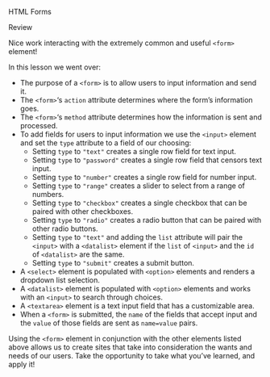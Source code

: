 HTML Forms

Review

Nice work interacting with the extremely common and useful `<form>` element!

In this lesson we went over:

*   The purpose of a `<form>` is to allow users to input information and send it.
*   The `<form>`‘s `action` attribute determines where the form’s information goes.
*   The `<form>`‘s `method` attribute determines how the information is sent and processed.
*   To add fields for users to input information we use the `<input>` element and set the `type` attribute to a field of our choosing:
    *   Setting `type` to `"text"` creates a single row field for text input.
    *   Setting `type` to `"password"` creates a single row field that censors text input.
    *   Setting `type` to `"number"` creates a single row field for number input.
    *   Setting `type` to `"range"` creates a slider to select from a range of numbers.
    *   Setting `type` to `"checkbox"` creates a single checkbox that can be paired with other checkboxes.
    *   Setting `type` to `"radio"` creates a radio button that can be paired with other radio buttons.
    *   Setting `type` to `"text"` and adding the `list` attribute will pair the `<input>` with a `<datalist>` element if the `list` of `<input>` and the `id` of `<datalist>` are the same.
    *   Setting `type` to `"submit"` creates a submit button.
*   A `<select>` element is populated with `<option>` elements and renders a dropdown list selection.
*   A `<datalist>` element is populated with `<option>` elements and works with an `<input>` to search through choices.
*   A `<textarea>` element is a text input field that has a customizable area.
*   When a `<form>` is submitted, the `name` of the fields that accept input and the `value` of those fields are sent as `name=value` pairs.

Using the `<form>` element in conjunction with the other elements listed above allows us to create sites that take into consideration the wants and needs of our users. Take the opportunity to take what you’ve learned, and apply it!